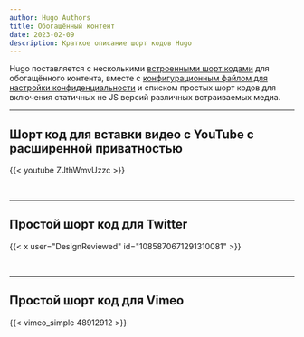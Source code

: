```yaml
---
author: Hugo Authors
title: Обогащённый контент
date: 2023-02-09
description: Краткое описание шорт кодов Hugo
---
```


Hugo поставляется с несколькими [встроенными шорт кодами](https://gohugo.io/content-management/shortcodes/#use-hugos-built-in-shortcodes) для обогащённого контента, вместе с [конфигурационным файлом для настройки конфиденциальности](https://gohugo.io/about/hugo-and-gdpr/) и списком простых шорт кодов для включения статичных не JS версий различных встраиваемых медиа.
<!--more-->
---

## Шорт код для вставки видео с YouTube с расширенной приватностью

{{< youtube ZJthWmvUzzc >}}

<br>

---

## Простой шорт код для Twitter

{{< x user="DesignReviewed" id="1085870671291310081" >}}

<br>

---

## Простой шорт код для Vimeo

{{< vimeo_simple 48912912 >}}
